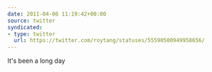 ```yaml
---
date: 2011-04-06 11:19:42+00:00
source: twitter
syndicated:
- type: twitter
  url: https://twitter.com/roytang/statuses/55590500949958656/
---
```


It's been a long day